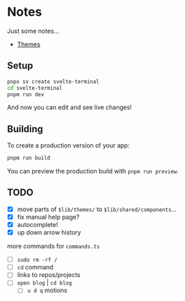 # Notes

Just some notes...

- [Themes](./themes.md)

## Setup

```sh
pnpx sv create svelte-terminal
cd svelte-terminal
pnpm run dev
```

And now you can edit and see live changes!

## Building

To create a production version of your app:

```sh
pnpm run build
```

You can preview the production build with `pnpm run preview`.

## TODO

- [x] move parts of `$lib/themes/` to `$lib/shared/components`...
- [x] fix manual help page?
- [x] autocomplete!
- [x] up down arrow history

more commands for `commands.ts`

- [ ] `sudo rm -rf /`
- [ ] `cd` command
- [ ] links to repos/projects
- [ ] `open blog` | `cd blog`
  - [ ] `u d q` motions
